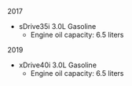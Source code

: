 2017
- sDrive35i 3.0L Gasoline
    - Engine oil capacity: 6.5 liters

2019
- xDrive40i 3.0L Gasoline
    - Engine oil capacity: 6.5 liters
